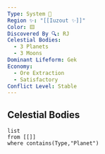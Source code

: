 ```yaml
---
Type: System 🔆
Region ✨: "[[Iuzout ✨]]"
Color: 🟨
Discovered By 🔍: RJ
Celestial Bodies:
  - 3 Planets
  - 3 Moons
Dominant Lifeform: Gek
Economy:
  - Ore Extraction
  - Satisfactory
Conflict Level: Stable
---
```

## Celestial Bodies
```dataview
list
from [[]]
where contains(Type,"Planet")
```
